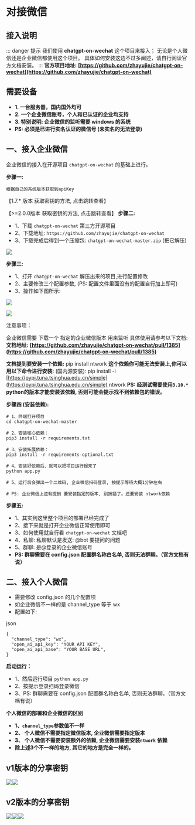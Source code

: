 # 对接微信

## 接入说明

::: danger 提示
我们使用 **chatgpt-on-wechat** 这个项目来接入；
无论是个人微信还是企业微信都使用这个项目。
具体如何安装这边不过多阐述，请自行阅读官方文档安装。
:::
**官方项目地址:**  **[https://github.com/zhayujie/chatgpt-on-wechat](https://github.com/zhayujie/chatgpt-on-wechat)**

## 需要设备

* **1. 一台服务器，国内国外均可**
* **2. 一个企业微信账号，个人和已认证的企业均支持**
* **3. 特别说明: 企业微信的监听需要 windows 的系统**
* **PS: 必须是已进行实名认证的微信号 (未实名的无法登录)**

## 一、接入企业微信

企业微信的接入在开源项目 `chatgpt-on-wechat` 的基础上进行。

**步骤一:**

`根据自己的系统版本获取到apiKey`

 【1.7.* 版本 获取密钥的方法, 点击跳转查看】 

 【&gt;=2.0.0版本 获取密钥的方法, 点击跳转查看】 
**步骤二:**

* 1、下载 `chatgpt-on-wechat` 第三方开源项目
* 2、下载地址: `https://github.com/zhayujie/chatgpt-on-wechat`
* 3、下载完成后得到一个压缩包: `chatgpt-on-wechat-master.zip` (把它解压)

![](https://doc.chatmoney.cn/docs/images/general/third-deployment/on-wechat/chatgpt-on-wechat.png)

**步骤三:**

* 1、打开 `chatgpt-on-wechat` 解压出来的项目,进行配置修改
* 2、主要修改三个配置参数, (PS: 配置文件里面没有的配置自行加上即可)
* 3、操作如下图所示:

![](https://doc.chatmoney.cn/docs/images/general/third-deployment/on-wechat/config_001.png)

![](https://doc.chatmoney.cn/docs/images/general/third-deployment/on-wechat/config_002.png)

注意事项：

企业微信需要 下载一个 指定的企业微信版本 用来监听
具体使用请参考以下文档:
**文档地址:**  **[https://github.com/zhayujie/chatgpt-on-wechat/pull/1385](https://github.com/zhayujie/chatgpt-on-wechat/pull/1385)**

**文档提到要安装一个依赖:** 
pip install ntwork
**这个依赖你可能无法安装上,你可以用以下命令进行安装:** 
(国内源安装): pip install -i [https://pypi.tuna.tsinghua.edu.cn/simple](https://pypi.tuna.tsinghua.edu.cn/simple) ntwork
**PS: 经测试需要使用** **​`3.10.*`​**  **python的版本才能安装该依赖, 否则可能会提示找不到依赖包的错误。**

**步骤四 (安装依赖):**



```
# 1、终端打开项目
cd chatgpt-on-wechat-master

# 2、安装核心依赖：
pip3 install -r requirements.txt

# 3、安装拓展依赖：
pip3 install -r requirements-optional.txt

# 4、安装好依赖后、就可以把项目运行起来了
python app.py

# 5、运行后会弹出一个二维码, 企业微信扫码登录, 按提示等待大概1分钟左右

# PS: 企业微信上述有提到 要安装指定的版本, 别搞错了。还要安装 ntwork依赖
```

**步骤五:**

* 1、其实到这里整个项目的部署已经完成了
* 2、接下来就是打开企业微信正常使用即可
* 3、如何使用就自行看 `chatgpt-on-wechat` 文档吧
* 4、私聊: 私聊默认是发送: @bot 要提问的问题
* 5、群聊: 是@登录的企业微信账号
* **PS: 群聊需要在 config.json 配置群名称白名单, 否则无法群聊。（官方文档有说）**

## 二、接入个人微信

* 需要修改 config.json 的几个配置项
* 如企业微信不一样的是 channel\_type 等于 wx
* 配置如下:

json

```
{
  "channel_type": "wx",
  "open_ai_api_key": "YOUR API KEY",
  "open_ai_api_base": "YOUR BASE URL",
}
```

**启动运行：**

* 1、然后运行项目 `python app.py`
* 2、按提示登录扫码登录微信
* 3、PS: 群聊需要在 config.json 配置群名称白名单, 否则无法群聊。（官方文档有说）

**个人微信的部署和企业微信的区别**

* **1、**​**​`channel_type`​** **参数值不一样**
* **2、 个人微信不需要指定微信版本, 企业微信需要指定版本**
* **3、 个人微信不需要安装额外的依赖, 企业微信需要安装** **​`ntwork`​** **依赖**
* **除上述3个不一样的地方, 其它的地方是完全一样的。**

## v1版本的分享密钥

![](https://doc.chatmoney.cn/docs/images/general/third-deployment/on-wechat/get_key_001.png)![](https://doc.chatmoney.cn/docs/images/general/third-deployment/on-wechat/get_key_002.png)

## v2版本的分享密钥

![](https://doc.chatmoney.cn/docs/images/general/third-deployment/on-wechat/2.0-key-001.png)![](https://doc.chatmoney.cn/docs/images/general/third-deployment/on-wechat/2.0-key-002.png)![](https://doc.chatmoney.cn/docs/images/general/third-deployment/on-wechat/2.0-key-003.png)